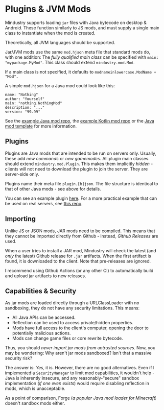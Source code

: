 # Plugins & JVM Mods

Mindustry supports loading `jar` files with Java bytecode on desktop & Android. These function similarly to JS mods, and must supply a single main class to instantiate when the mod is created.

Theoretically, all JVM languages should be supported.

Jar/JVM mods use the same `mod.hjson` meta file that standard mods do, with one addition: The *fully qualified main class* can be specified with `main: "mypackage.MyMod"`. This class should extend `mindustry.mod.Mod`.


If a main class is not specified, it defaults to `modnameinlowercase.ModName + "Mod".`

A simple `mod.hjson` for a Java mod could look like this:

```hjson
name: "Nothing"
author: "Yourself"
main: "nothing.NothingMod"
description: "..."
version: "99.99"
```

See the [example Java mod repo](https://github.com/Anuken/ExampleJavaMod), the [example Kotlin mod repo](https://github.com/Anuken/ExampleKotlinMod) or the [Java mod template](https://github.com/Sonnicon/mindustry-modtemplate) for more information.

## Plugins

Plugins are Java mods that are intended to be run on servers only. Usually, these add *new commands* or *new gamemodes*.
All plugin main classes should extend `mindustry.mod.Plugin`. This makes them implicitly *hidden* - clients will not need to download the plugin to join the server. They are server-side only.

Plugins name their meta file `plugin.[h]json`. The file structure is identical to that of other Java mods - see above for details.

You can see an example plugin [here](https://github.com/Anuken/ExamplePlugin). For a more practical example that can be used on real servers, see [this repo](https://github.com/Anuken/AuthorizePlugin).

## Importing

Unlike JS or JSON mods, JAR mods need to be compiled. This means that they cannot be imported directly from Github - instead, *Github Releases* are used. 

When a user tries to install a JAR mod, Mindustry will check the latest (and *only* the latest) Github release for `.jar` artifacts. When the first artifact is found, it is downloaded to the client. Note that pre-releases are ignored.

I recommend using Github Actions (or any other CI) to automatically build and upload jar artifacts to new releases.

## Capabilities & Security

As jar mods are loaded directly through a URLClassLoader with no sandboxing, they do not have any security limitations. This means:

- All Java APIs can be accessed.
- Reflection can be used to access private/hidden properties.
- Mods have full access to the client's computer, opening the door to potentially malicious actions.
- Mods can change game files or core rewrite bytecode.

Thus, you should *never import jar mods from untrusted sources.* Now, you may be wondering: Why aren't jar mods sandboxed? Isn't that a massive security risk? 

The answer is: *Yes*, it is. However, there are no good alternatives. Even if I implemented a `SecurityManager` to limit mod capabilities, it wouldn't help - Java is inherently insecure, and any reasonably-"secure" sandbox implementation (*if one even exists*) would require disabling reflection in mods, which is unacceptable.

As a point of comparison, Forge (*a popular Java mod loader for Minecraft*) doesn't sandbox mods either.
